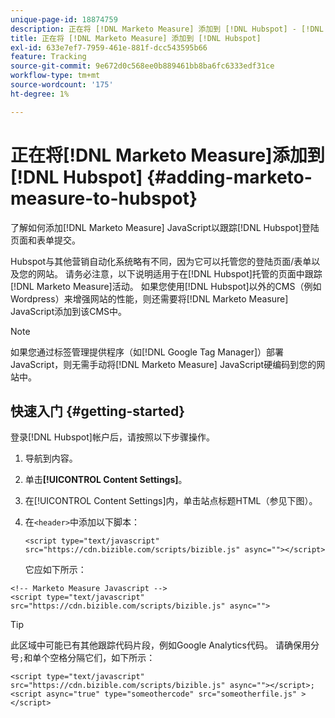 ```yaml
---
unique-page-id: 18874759
description: 正在将 [!DNL Marketo Measure] 添加到 [!DNL Hubspot] - [!DNL Marketo Measure]
title: 正在将 [!DNL Marketo Measure] 添加到 [!DNL Hubspot]
exl-id: 633e7ef7-7959-461e-881f-dcc543595b66
feature: Tracking
source-git-commit: 9e672d0c568ee0b889461bb8ba6fc6333edf31ce
workflow-type: tm+mt
source-wordcount: '175'
ht-degree: 1%

---
```


# 正在将[!DNL Marketo Measure]添加到[!DNL Hubspot] {#adding-marketo-measure-to-hubspot}

了解如何添加[!DNL Marketo Measure] JavaScript以跟踪[!DNL Hubspot]登陆页面和表单提交。

Hubspot与其他营销自动化系统略有不同，因为它可以托管您的登陆页面/表单以及您的网站。 请务必注意，以下说明适用于在[!DNL Hubspot]托管的页面中跟踪[!DNL Marketo Measure]活动。 如果您使用[!DNL Hubspot]以外的CMS（例如Wordpress）来增强网站的性能，则还需要将[!DNL Marketo Measure] JavaScript添加到该CMS中。

>[!NOTE]
>
>如果您通过标签管理提供程序（如[!DNL Google Tag Manager]）部署JavaScript，则无需手动将[!DNL Marketo Measure] JavaScript硬编码到您的网站中。

## 快速入门 {#getting-started}

登录[!DNL Hubspot]帐户后，请按照以下步骤操作。

1. 导航到内容。

1. 单击&#x200B;**[!UICONTROL Content Settings]**。

1. 在[!UICONTROL Content Settings]内，单击站点标题HTML（参见下图）。

1. 在`<header>`中添加以下脚本：

   `<script type="text/javascript" src="https://cdn.bizible.com/scripts/bizible.js" async=""></script>`

   它应如下所示：

```text
<!-- Marketo Measure Javascript -->
<script type="text/javascript" src="https://cdn.bizible.com/scripts/bizible.js" async="">
```

>[!TIP]
>
>此区域中可能已有其他跟踪代码片段，例如Google Analytics代码。 请确保用分号`;`和单个空格分隔它们，如下所示：
>
>`<script type="text/javascript" src="https://cdn.bizible.com/scripts/bizible.js" async=""></script>; <script async="true" type="someothercode" src="someotherfile.js" ></script>`
